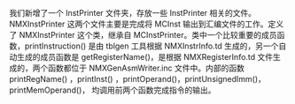 
我们新增了一个 InstPrinter 文件夹，存放一些 InstPrinter 相关的文件。 NMXInstPrinter 这两个文件主要是完成将 MCInst 输出到汇编文件的工作。定义了 NMXInstPrinter 这个类，继承自 MCInstPrinter。类中一个比较重要的成员函数，printInstruction\(\) 是由 tblgen 工具根据 NMXInstrInfo.td 生成的，另一个自动生成的成员函数是 getRegisterName\(\)，是根据 NMXRegisterInfo.td 文件生成的，两个函数都位于 NMXGenAsmWriter.inc 文件中。内部的函数 printRegName\(\) ，printInst\(\) ，printOperand\(\)，printUnsignedImm\(\)，printMemOperand\(\)， 均调用前两个函数完成指令的输出。
